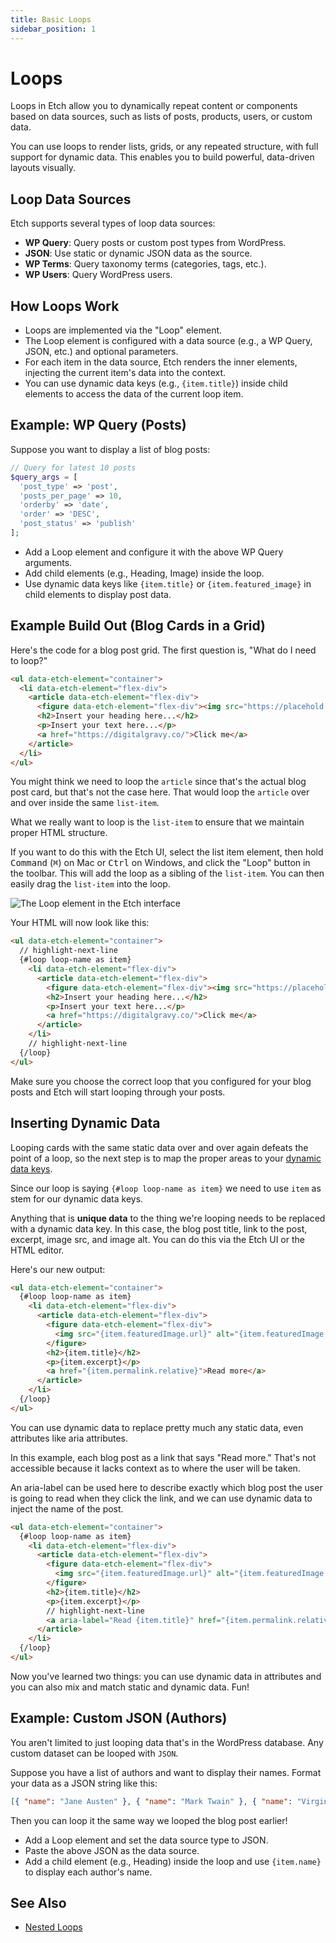 ```yaml
---
title: Basic Loops
sidebar_position: 1
---
```


# Loops

Loops in Etch allow you to dynamically repeat content or components based on data sources, such as lists of posts, products, users, or custom data.

You can use loops to render lists, grids, or any repeated structure, with full support for dynamic data. This enables you to build powerful, data-driven layouts visually.

## Loop Data Sources

Etch supports several types of loop data sources:

- **WP Query**: Query posts or custom post types from WordPress.
- **JSON**: Use static or dynamic JSON data as the source.
- **WP Terms**: Query taxonomy terms (categories, tags, etc.).
- **WP Users**: Query WordPress users.

## How Loops Work

- Loops are implemented via the "Loop" element.
- The Loop element is configured with a data source (e.g., a WP Query, JSON, etc.) and optional parameters.
- For each item in the data source, Etch renders the inner elements, injecting the current item's data into the context.
- You can use dynamic data keys (e.g., `{item.title}`) inside child elements to access the data of the current loop item.

## Example: WP Query (Posts)

Suppose you want to display a list of blog posts:

```php
// Query for latest 10 posts
$query_args = [
  'post_type' => 'post',
  'posts_per_page' => 10,
  'orderby' => 'date',
  'order' => 'DESC',
  'post_status' => 'publish'
];
```

- Add a Loop element and configure it with the above WP Query arguments.
- Add child elements (e.g., Heading, Image) inside the loop.
- Use dynamic data keys like `{item.title}` or `{item.featured_image}` in child elements to display post data.

## Example Build Out (Blog Cards in a Grid)

Here's the code for a blog post grid. The first question is, "What do I need to loop?"

```html
<ul data-etch-element="container">
  <li data-etch-element="flex-div">
    <article data-etch-element="flex-div">
      <figure data-etch-element="flex-div"><img src="https://placehold.co/600x400" alt="" /></figure>
      <h2>Insert your heading here...</h2>
      <p>Insert your text here...</p>
      <a href="https://digitalgravy.co/">Click me</a>
    </article>
  </li>
</ul>
```

You might think we need to loop the `article` since that's the actual blog post card, but that's not the case here. That would loop the `article` over and over inside the same `list-item`.

What we really want to loop is the `list-item` to ensure that we maintain proper HTML structure.

If you want to do this with the Etch UI, select the list item element, then hold <kbd>Command</kbd> (<kbd>⌘</kbd>) on Mac or <kbd>Ctrl</kbd> on Windows, and click the "Loop" button in the toolbar. This will add the loop as a sibling of the `list-item`. You can then easily drag the `list-item` into the loop.

![The Loop element in the Etch interface](../interface/img/loop-element.avif)


Your HTML will now look like this:

```html
<ul data-etch-element="container">
  // highlight-next-line
  {#loop loop-name as item}
    <li data-etch-element="flex-div">
      <article data-etch-element="flex-div">
        <figure data-etch-element="flex-div"><img src="https://placehold.co/600x400" alt="" /></figure>
        <h2>Insert your heading here...</h2>
        <p>Insert your text here...</p>
        <a href="https://digitalgravy.co/">Click me</a>
      </article>
    </li>
    // highlight-next-line
  {/loop}
</ul>
```

Make sure you choose the correct loop that you configured for your blog posts and Etch will start looping through your posts.

## Inserting Dynamic Data

Looping cards with the same static data over and over again defeats the point of a loop, so the next step is to map the proper areas to your [dynamic data keys](/dynamic-data/dynamic-data-keys).

Since our loop is saying `{#loop loop-name as item}` we need to use `item` as stem for our dynamic data keys.

Anything that is **unique data** to the thing we're looping needs to be replaced with a dynamic data key. In this case, the blog post title, link to the post, excerpt, image src, and image alt. You can do this via the Etch UI or the HTML editor.

Here's our new output:

```html
<ul data-etch-element="container">
  {#loop loop-name as item}
    <li data-etch-element="flex-div">
      <article data-etch-element="flex-div">
        <figure data-etch-element="flex-div">
          <img src="{item.featuredImage.url}" alt="{item.featuredImage.alt}" />
        </figure>
        <h2>{item.title}</h2>
        <p>{item.excerpt}</p>
        <a href="{item.permalink.relative}">Read more</a>
      </article>
    </li>
  {/loop}
</ul>
```

You can use dynamic data to replace pretty much any static data, even attributes like aria attributes.

In this example, each blog post as a link that says "Read more." That's not accessible because it lacks context as to where the user will be taken.

An aria-label can be used here to describe exactly which blog post the user is going to read when they click the link, and we can use dynamic data to inject the name of the post.

```html
<ul data-etch-element="container">
  {#loop loop-name as item}
    <li data-etch-element="flex-div">
      <article data-etch-element="flex-div">
        <figure data-etch-element="flex-div">
          <img src="{item.featuredImage.url}" alt="{item.featuredImage.alt}" />
        </figure>
        <h2>{item.title}</h2>
        <p>{item.excerpt}</p>
        // highlight-next-line
        <a aria-label="Read {item.title}" href="{item.permalink.relative}">Read more</a>
      </article>
    </li>
  {/loop}
</ul>
```

Now you've learned two things: you can use dynamic data in attributes and you can also mix and match static and dynamic data. Fun!

## Example: Custom JSON (Authors)

You aren't limited to just looping data that's in the WordPress database. Any custom dataset can be looped with `JSON`. 

Suppose you have a list of authors and want to display their names. Format your data as a JSON string like this:

```json
[{ "name": "Jane Austen" }, { "name": "Mark Twain" }, { "name": "Virginia Woolf" }]
```

Then you can loop it the same way we looped the blog post earlier!

- Add a Loop element and set the data source type to JSON.
- Paste the above JSON as the data source.
- Add a child element (e.g., Heading) inside the loop and use `{item.name}` to display each author's name.

## See Also

- [Nested Loops](/loops/nested-loops)

